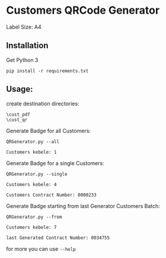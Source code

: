 # Customers QRCode Generator

Label Size: A4

## Installation
Get Python 3

```
pip install -r requirements.txt
```

## Usage:

create destination directories:

```
\cust_pdf
\cust_qr
```

Generate Badge for all Customers: 
```
QRGenerator.py --all

Customers kebele: 1
```

Generate Badge for a single Customers: 
```
QRGenerator.py --single

Customers kebele: 4

Customers Contract Number: 0000233
```


Generate Badge starting from last Generator Customers Batch: 
```
QRGenerator.py --from

Customers kebele: 7

last Generated Contract Number: 0034755
```

for more you can use `--help`
